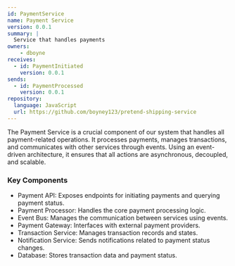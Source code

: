 ```yaml
---
id: PaymentService
name: Payment Service
version: 0.0.1
summary: |
  Service that handles payments
owners:
    - dboyne
receives:
  - id: PaymentInitiated
    version: 0.0.1
sends:
  - id: PaymentProcessed
    version: 0.0.1
repository:
  language: JavaScript
  url: https://github.com/boyney123/pretend-shipping-service
---
```


The Payment Service is a crucial component of our system that handles all payment-related operations. It processes payments, manages transactions, and communicates with other services through events. Using an event-driven architecture, it ensures that all actions are asynchronous, decoupled, and scalable.

<NodeGraph />

### Key Components
- Payment API: Exposes endpoints for initiating payments and querying payment status.
- Payment Processor: Handles the core payment processing logic.
- Event Bus: Manages the communication between services using events.
- Payment Gateway: Interfaces with external payment providers.
- Transaction Service: Manages transaction records and states.
- Notification Service: Sends notifications related to payment status changes.
- Database: Stores transaction data and payment status.